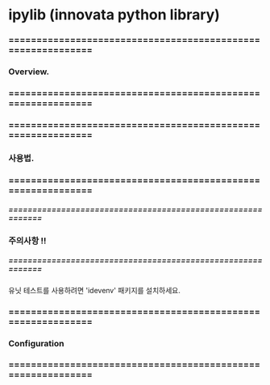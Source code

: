 
# ipylib (innovata python library)

### ============================================================
### Overview.
### ============================================================


### ============================================================
### 사용법.
### ============================================================


##### ============================================================
### 주의사항 !!
##### ============================================================

유닛 테스트를 사용하려면 'idevenv' 패키지를 설치하세요.


### ============================================================
### Configuration
### ============================================================
